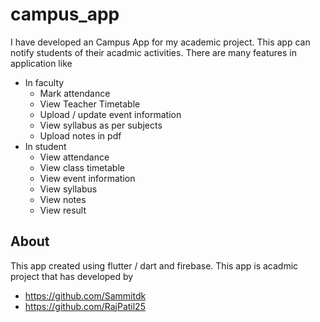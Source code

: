 # campus_app

 I have developed an Campus App for my academic project. This app can notify students of their acadmic activities.
 There are many features in application like 
 
  * In faculty
    - Mark attendance
    - View Teacher Timetable
    - Upload / update event information
    - View syllabus as per subjects
    - Upload notes in pdf
  * In student
    - View attendance
    - View class timetable
    - View event information
    - View syllabus
    - View notes
    - View result
   
 ## About
  
  This app created using flutter / dart and firebase.
  This app is acadmic project that has developed by 
  
  - https://github.com/Sammitdk
  - https://github.com/RajPatil25
